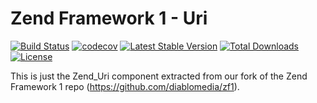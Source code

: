Zend Framework 1 - Uri
============================
[![Build Status](https://travis-ci.org/diablomedia/zf1-uri.svg?branch=master)](https://travis-ci.org/diablomedia/zf1-uri)
[![codecov](https://codecov.io/gh/diablomedia/zf1-uri/branch/master/graph/badge.svg)](https://codecov.io/gh/diablomedia/zf1-uri)
[![Latest Stable Version](https://poser.pugx.org/diablomedia/zendframework1-uri/v/stable)](https://packagist.org/packages/diablomedia/zendframework1-uri)
[![Total Downloads](https://poser.pugx.org/diablomedia/zendframework1-uri/downloads)](https://packagist.org/packages/diablomedia/zendframework1-uri)
[![License](https://poser.pugx.org/diablomedia/zendframework1-uri/license)](https://packagist.org/packages/diablomedia/zendframework1-uri)

This is just the Zend_Uri component extracted from our fork of the Zend Framework 1 repo (https://github.com/diablomedia/zf1).
